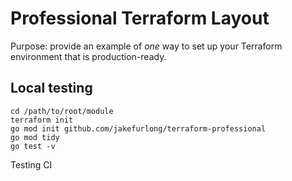 # Professional Terraform Layout

Purpose: provide an example of *one* way to set up your Terraform environment that is production-ready.

## Local testing

```
cd /path/to/root/module
terraform init
go mod init github.com/jakefurlong/terraform-professional
go mod tidy
go test -v
```

Testing CI